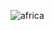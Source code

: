 ![africa](https://github.com/YuryJang/web_2023/assets/144193470/5c9a8257-979f-4eab-a406-441bea2dbeed)
